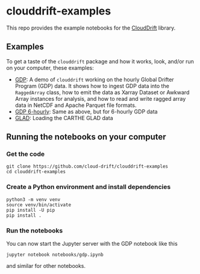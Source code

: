 # clouddrift-examples

This repo provides the example notebooks for the
[CloudDrift](https://github.com/cloud-drift/clouddrift) library.

## Examples

To get a taste of the `clouddrift` package and how it works,
look, and/or run on your computer, these examples:

* [GDP](notebooks/gdp.ipynb): A demo of `clouddrift` working on the
  hourly Global Drifter Program (GDP) data. It shows how to ingest GDP data
  into the `RaggedArray` class, how to emit the data as Xarray Dataset or 
  Awkward Array instances for analysis, and how to read and write ragged
  array data in NetCDF and Apache Parquet file formats.
* [GDP 6-hourly](notebooks/gdp.ipynb): Same as above, but for 6-hourly GDP data
* [GLAD](notebooks/glad.ipynb): Loading the CARTHE GLAD data

## Running the notebooks on your computer

### Get the code

```
git clone https://github.com/cloud-drift/clouddrift-examples
cd clouddrift-examples
```

### Create a Python environment and install dependencies

```
python3 -m venv venv
source venv/bin/activate
pip install -U pip
pip install .
```

### Run the notebooks

You can now start the Jupyter server with the GDP notebook like this

```
jupyter notebook notebooks/gdp.ipynb
```

and similar for other notebooks.
